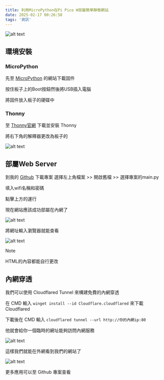 ```yaml
---
title: 利用MicroPython在Pi Pico W部屬簡單靜態網站
date: 2025-02-17 00:26:58
tags: '資訊'
---
```


![alt text](images/20250217/imagee.webp)
## 環境安裝

### MicroPython
先至 [MicroPython](https://micropython.org/download/RPI_PICO_W/) 的網站下載固件

按住板子上的Boot按鈕然後將USB插入電腦

將固件放入板子的硬碟中

### Thonny
至 [Thonny官網](https://thonny.org/) 下載並安裝 Thonny

將右下角的解釋器更改為板子的

![alt text](images/20250217/1.webp)

## 部屬Web Server
到我的 [Github](https://github.com/imyimang/PiPicoW-WebServer) 下載專案
選擇左上角檔案 >> 開啟舊檔 >> 選擇專案的main.py

填入wifi名稱和密碼

點擊上方的運行

現在網站應該成功部屬在內網了

![alt text](images/20250217/image2.webp)

將網址輸入瀏覽器就能查看

![alt text](images/20250217/image.webp)

> [!NOTE]  
> HTML的內容都能自行更改

## 內網穿透
我們可以使用 Cloudflared Tunnel 來構建免費的內網穿透

在 CMD 輸入 `winget install --id Cloudflare.cloudflared` 來下載 Cloudflared

下載後在 CMD 輸入 `cloudflared tunnel --url http://你的內網ip:80`

他就會給你一個臨時的網址能夠訪問內網服務

![alt text](images/20250217/image3.webp)

這樣我們就能在外網看到我們的網站了

![alt text](images/20250217/image4.webp)

更多應用可以至 Github 專案查看